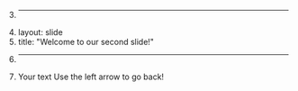 3.	---
4.	layout: slide
5.	title: "Welcome to our second slide!"
6.	---
7.	Your text
Use the left arrow to go back!

